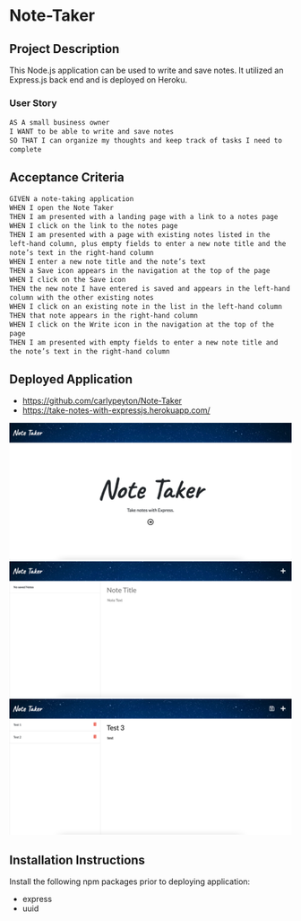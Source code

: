 # Note-Taker

## Project Description

This Node.js application can be used to write and save notes. It utilized an Express.js back end and is deployed on Heroku.

### User Story

```
AS A small business owner
I WANT to be able to write and save notes
SO THAT I can organize my thoughts and keep track of tasks I need to complete
```

## Acceptance Criteria

```
GIVEN a note-taking application
WHEN I open the Note Taker
THEN I am presented with a landing page with a link to a notes page
WHEN I click on the link to the notes page
THEN I am presented with a page with existing notes listed in the left-hand column, plus empty fields to enter a new note title and the note’s text in the right-hand column
WHEN I enter a new note title and the note’s text
THEN a Save icon appears in the navigation at the top of the page
WHEN I click on the Save icon
THEN the new note I have entered is saved and appears in the left-hand column with the other existing notes
WHEN I click on an existing note in the list in the left-hand column
THEN that note appears in the right-hand column
WHEN I click on the Write icon in the navigation at the top of the page
THEN I am presented with empty fields to enter a new note title and the note’s text in the right-hand column
```

## Deployed Application
* https://github.com/carlypeyton/Note-Taker
* https://take-notes-with-expressjs.herokuapp.com/

<img src = "public/assets/images/main-screen.png">

<img src = "public/assets/images/no-notes-saved.png">

<img src = "public/assets/images/save-notes.png">

## Installation Instructions
Install the following npm packages prior to deploying application:
* express
* uuid
